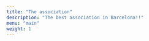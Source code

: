 ```yaml
---
title: "The association"
description: "The best association in Barcelona!!"
menu: "main"
weight: 1
---
```


